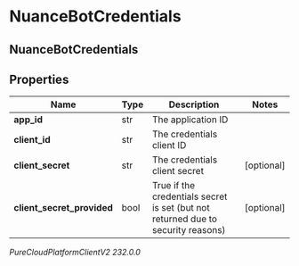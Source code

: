 # NuanceBotCredentials

## NuanceBotCredentials

## Properties

|Name | Type | Description | Notes|
|------------ | ------------- | ------------- | -------------|
| **app_id** | str | The application ID | |
| **client_id** | str | The credentials client ID | |
| **client_secret** | str | The credentials client secret | [optional] |
| **client_secret_provided** | bool | True if the credentials secret is set (but not returned due to security reasons) | [optional] |



_PureCloudPlatformClientV2 232.0.0_
